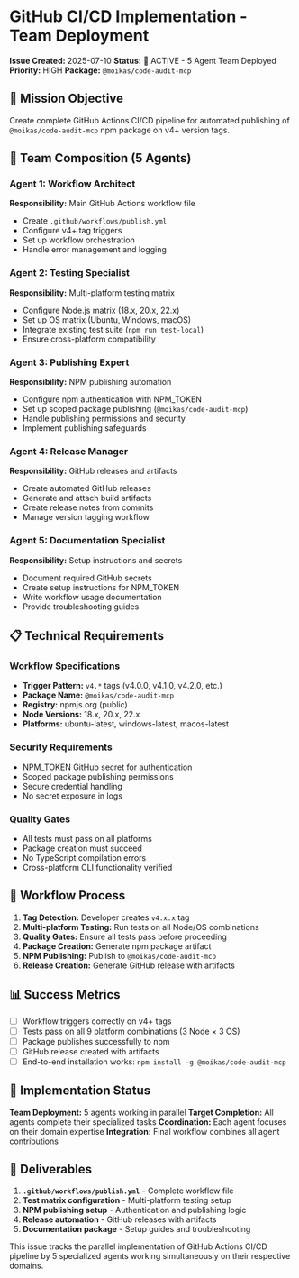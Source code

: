 # GitHub CI/CD Implementation - Team Deployment

**Issue Created:** 2025-07-10
**Status:** 🚀 ACTIVE - 5 Agent Team Deployed
**Priority:** HIGH
**Package:** `@moikas/code-audit-mcp`

## 🎯 Mission Objective

Create complete GitHub Actions CI/CD pipeline for automated publishing of `@moikas/code-audit-mcp` npm package on v4+ version tags.

## 👥 Team Composition (5 Agents)

### Agent 1: Workflow Architect

**Responsibility:** Main GitHub Actions workflow file

- Create `.github/workflows/publish.yml`
- Configure v4+ tag triggers
- Set up workflow orchestration
- Handle error management and logging

### Agent 2: Testing Specialist

**Responsibility:** Multi-platform testing matrix

- Configure Node.js matrix (18.x, 20.x, 22.x)
- Set up OS matrix (Ubuntu, Windows, macOS)
- Integrate existing test suite (`npm run test-local`)
- Ensure cross-platform compatibility

### Agent 3: Publishing Expert

**Responsibility:** NPM publishing automation

- Configure npm authentication with NPM_TOKEN
- Set up scoped package publishing (`@moikas/code-audit-mcp`)
- Handle publishing permissions and security
- Implement publishing safeguards

### Agent 4: Release Manager

**Responsibility:** GitHub releases and artifacts

- Create automated GitHub releases
- Generate and attach build artifacts
- Create release notes from commits
- Manage version tagging workflow

### Agent 5: Documentation Specialist

**Responsibility:** Setup instructions and secrets

- Document required GitHub secrets
- Create setup instructions for NPM_TOKEN
- Write workflow usage documentation
- Provide troubleshooting guides

## 📋 Technical Requirements

### Workflow Specifications

- **Trigger Pattern:** `v4.*` tags (v4.0.0, v4.1.0, v4.2.0, etc.)
- **Package Name:** `@moikas/code-audit-mcp`
- **Registry:** npmjs.org (public)
- **Node Versions:** 18.x, 20.x, 22.x
- **Platforms:** ubuntu-latest, windows-latest, macos-latest

### Security Requirements

- NPM_TOKEN GitHub secret for authentication
- Scoped package publishing permissions
- Secure credential handling
- No secret exposure in logs

### Quality Gates

- All tests must pass on all platforms
- Package creation must succeed
- No TypeScript compilation errors
- Cross-platform CLI functionality verified

## 🔄 Workflow Process

1. **Tag Detection:** Developer creates `v4.x.x` tag
2. **Multi-platform Testing:** Run tests on all Node/OS combinations
3. **Quality Gates:** Ensure all tests pass before proceeding
4. **Package Creation:** Generate npm package artifact
5. **NPM Publishing:** Publish to `@moikas/code-audit-mcp`
6. **Release Creation:** Generate GitHub release with artifacts

## 📊 Success Metrics

- [ ] Workflow triggers correctly on v4+ tags
- [ ] Tests pass on all 9 platform combinations (3 Node × 3 OS)
- [ ] Package publishes successfully to npm
- [ ] GitHub release created with artifacts
- [ ] End-to-end installation works: `npm install -g @moikas/code-audit-mcp`

## 🚀 Implementation Status

**Team Deployment:** 5 agents working in parallel
**Target Completion:** All agents complete their specialized tasks
**Coordination:** Each agent focuses on their domain expertise
**Integration:** Final workflow combines all agent contributions

## 📁 Deliverables

1. **`.github/workflows/publish.yml`** - Complete workflow file
2. **Test matrix configuration** - Multi-platform testing setup
3. **NPM publishing setup** - Authentication and publishing logic
4. **Release automation** - GitHub releases with artifacts
5. **Documentation package** - Setup guides and troubleshooting

This issue tracks the parallel implementation of GitHub Actions CI/CD pipeline by 5 specialized agents working simultaneously on their respective domains.
